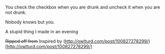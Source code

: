 You check the checkbox when you are drunk and uncheck it when you are not drunk.

Nobody knows but you.

A stupid thing I made in an evening

~~Ripped off from~~ Inspired by (http://owlturd.com/post/100827278299/)[http://owlturd.com/post/100827278299/]
